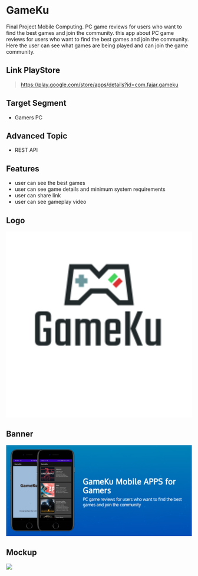 # GameKu
Final Project Mobile Computing.
PC game reviews for users who want to find the best games and join the community.
this app about PC game reviews for users who want to find the best games and join the community. 
Here the user can see what games are being played and can join the game community.

## Link PlayStore
> https://play.google.com/store/apps/details?id=com.fajar.gameku

## Target Segment
- Gamers PC

## Advanced Topic
- REST API

## Features
- user can see the best games
- user can see game details and minimum system requirements
- user can share link
- user can see gameplay video

## Logo
![](https://github.com/mekas/mb1313600022/blob/master/1313618038/logo.png)

## Banner
![](https://github.com/mekas/mb1313600022/blob/master/1313618038/banner.png)

## Mockup
![](https://github.com/mekas/mb1313600022/blob/master/1313618038/mockup.png)
